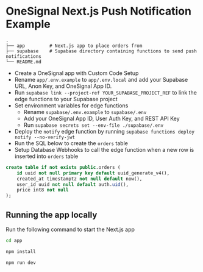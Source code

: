 # OneSignal Next.js Push Notification Example

    .
    ├── app         # Next.js app to place orders from
    ├── supabase    # Supabase directory containing functions to send push notifications
    └── README.md

- Create a OneSignal app with Custom Code Setup
- Rename `app/.env.example` to `app/.env.local` and add your Supabase URL, Anon Key, and OneSignal App ID.
- Run `supabase link --project-ref YOUR_SUPABASE_PROJECT_REF` to link the edge functions to your Supabase project
- Set environment variables for edge functions
  - Rename `supabase/.env.example` to `supabase/.env`
  - Add your OneSignal App ID, User Auth Key, and REST API Key
  - Run `supabase secrets set --env-file ./supabase/.env`
- Deploy the `notify` edge function by running `supabase functions deploy notify --no-verify-jwt`
- Run the SQL below to create the `orders` table
- Setup Database Webhooks to call the edge function when a new row is inserted into `orders` table

```sql
create table if not exists public.orders (
    id uuid not null primary key default uuid_generate_v4(),
    created_at timestamptz not null default now(),
    user_id uuid not null default auth.uid(),
    price int8 not null
);
```

## Running the app locally

Run the following command to start the Next.js app

```bash
cd app

npm install

npm run dev
```
